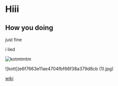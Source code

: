 # Hiii

## How you doing

just fine 

i lied

![kotmtmtm](https://leonardo.osnova.io/c704e1da-d827-b831-c6e7-cf03e6c305a5/-/resize/800/-/progressive/yes/)

![kott](e6f7663e11ae4704fbf66f38a379d8cb (1).jpg)

[wiki](wikipedia.org)
